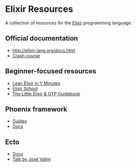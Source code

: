 # Elixir Resources
A collection of resources for the [Elixir](http://elixir-lang.org/) programming
language.

## Official documentation
* http://elixir-lang.org/docs.html
* [Crash course](http://elixir-lang.org/crash-course.html)

## Beginner-focused resources
* [Lean Elixir in Y Minutes](http://learnxinyminutes.com/docs/elixir/)
* [Elixir School](https://elixirschool.com/)
* [The Little Elixir & OTP Guidebook](https://www.amazon.com/dp/1633430111/ref=cm_sw_r_cp_api_glt_fabc_7GVEC2NGAGWCZC2K6H85)

## Phoenix framework
* [Guides](http://www.phoenixframework.org/docs/overview)
* [Docs](http://hexdocs.pm/phoenix/Phoenix.html)

## Ecto
* [Docs](http://hexdocs.pm/ecto/Ecto.html)
* [Talk by José Valim](https://youtu.be/SJRfujy9vLA)
